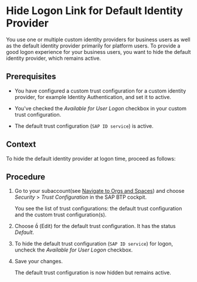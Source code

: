 <!-- loio9e3d4578e6cb4ad09a819e78e6adf309 -->

# Hide Logon Link for Default Identity Provider

You use one or multiple custom identity providers for business users as well as the default identity provider primarily for platform users. To provide a good logon experience for your business users, you want to hide the default identity provider, which remains active.



<a name="loio9e3d4578e6cb4ad09a819e78e6adf309__prereq_ik3_rl3_qjb"/>

## Prerequisites

-   You have configured a custom trust configuration for a custom identity provider, for example Identity Authentication, and set it to active.

-   You've checked the *Available for User Logon* checkbox in your custom trust configuration.

-   The default trust configuration \(`SAP ID service`\) is active.




## Context

To hide the default identity provider at logon time, proceed as follows:



## Procedure

1.  Go to your subaccount\(see [Navigate to Orgs and Spaces](Navigate_to_Orgs_and_Spaces_5bf8735.md)\) and choose *Security* \> *Trust Configuration* in the SAP BTP cockpit.

    You see the list of trust configurations: the default trust configuration and the custom trust configuration\(s\).

2.  Choose     \(Edit\) for the default trust configuration. It has the status *Default*.

3.  To hide the default trust configuration \(`SAP ID service`\) for logon, uncheck the *Available for User Logon* checkbox.

4.  Save your changes.

    The default trust configuration is now hidden but remains active.


